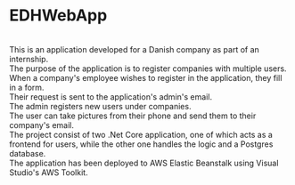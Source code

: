 # EDHWebApp
<br>
This is an application developed for a Danish company as part of an internship.
<br>
The purpose of the application is to register companies with multiple users. 
<br>
When a company's employee wishes to register in the application, they fill in a form. 
<br>
Their request is sent to the application's admin's email.
<br>
The admin registers new users under companies.
<br>
The user can take pictures from their phone and send them to their company's email.
<br>
The project consist of two .Net Core application, one of which acts as a frontend for users, while the other one handles the logic and a Postgres database.
<br>
The application has been deployed to AWS Elastic Beanstalk using Visual Studio's AWS Toolkit.
